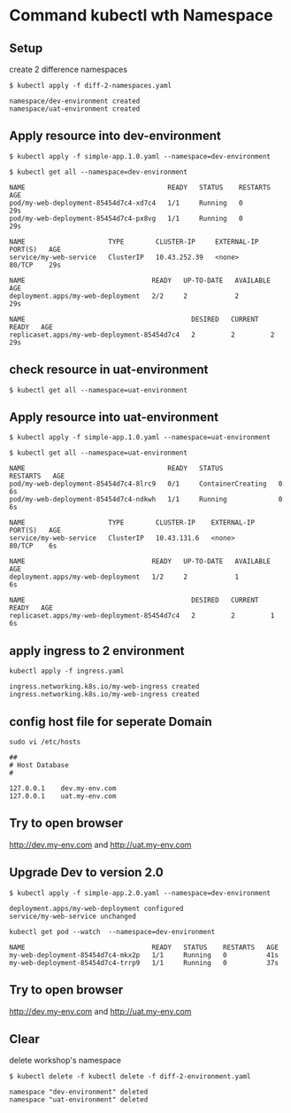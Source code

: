 # Command kubectl wth Namespace

## Setup

create 2 difference namespaces

```shell
$ kubectl apply -f diff-2-namespaces.yaml 

namespace/dev-environment created
namespace/uat-environment created
```

## Apply resource into dev-environment

```shell
$ kubectl apply -f simple-app.1.0.yaml --namespace=dev-environment
```

```shell
$ kubectl get all --namespace=dev-environment

NAME                                    READY   STATUS    RESTARTS   AGE
pod/my-web-deployment-85454d7c4-xd7c4   1/1     Running   0          29s
pod/my-web-deployment-85454d7c4-px8vg   1/1     Running   0          29s

NAME                     TYPE        CLUSTER-IP     EXTERNAL-IP   PORT(S)   AGE
service/my-web-service   ClusterIP   10.43.252.39   <none>        80/TCP    29s

NAME                                READY   UP-TO-DATE   AVAILABLE   AGE
deployment.apps/my-web-deployment   2/2     2            2           29s

NAME                                          DESIRED   CURRENT   READY   AGE
replicaset.apps/my-web-deployment-85454d7c4   2         2         2       29s
```

## check resource in uat-environment

```shell
$ kubectl get all --namespace=uat-environment
```

## Apply resource into uat-environment

```shell
$ kubectl apply -f simple-app.1.0.yaml --namespace=uat-environment
```

```shell
$ kubectl get all --namespace=uat-environment 

NAME                                    READY   STATUS              RESTARTS   AGE
pod/my-web-deployment-85454d7c4-8lrc9   0/1     ContainerCreating   0          6s
pod/my-web-deployment-85454d7c4-ndkwh   1/1     Running             0          6s

NAME                     TYPE        CLUSTER-IP    EXTERNAL-IP   PORT(S)   AGE
service/my-web-service   ClusterIP   10.43.131.6   <none>        80/TCP    6s

NAME                                READY   UP-TO-DATE   AVAILABLE   AGE
deployment.apps/my-web-deployment   1/2     2            1           6s

NAME                                          DESIRED   CURRENT   READY   AGE
replicaset.apps/my-web-deployment-85454d7c4   2         2         1       6s
```

## apply ingress to 2 environment

```shell
kubectl apply -f ingress.yaml

ingress.networking.k8s.io/my-web-ingress created
ingress.networking.k8s.io/my-web-ingress created
```

## config host file for seperate Domain

```shell
sudo vi /etc/hosts
```

```hosts
##
# Host Database
#

127.0.0.1    dev.my-env.com
127.0.0.1    uat.my-env.com
```

## Try to open browser

http://dev.my-env.com and http://uat.my-env.com

## Upgrade Dev to version 2.0

```shell
$ kubectl apply -f simple-app.2.0.yaml --namespace=dev-environment

deployment.apps/my-web-deployment configured
service/my-web-service unchanged
```

```shell
kubectl get pod --watch  --namespace=dev-environment

NAME                                READY   STATUS    RESTARTS   AGE
my-web-deployment-85454d7c4-mkx2p   1/1     Running   0          41s
my-web-deployment-85454d7c4-trrp9   1/1     Running   0          37s
```

## Try to open browser

http://dev.my-env.com and http://uat.my-env.com

## Clear

delete workshop's namespace

```shell
$ kubectl delete -f kubectl delete -f diff-2-environment.yaml
 
namespace "dev-environment" deleted
namespace "uat-environment" deleted
```